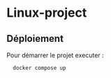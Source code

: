 # Linux-project
  
## Déploiement

Pour démarrer le projet executer : 

```bash
  docker compose up
```

